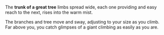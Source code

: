 The **trunk of a great tree** limbs spread wide, each one providing and easy reach to the next, rises into the warm mist.

The branches and tree move and sway, adjusting to your size as you climb. Far above you, you catch glimpses of a giant climbing as easily as you are.  